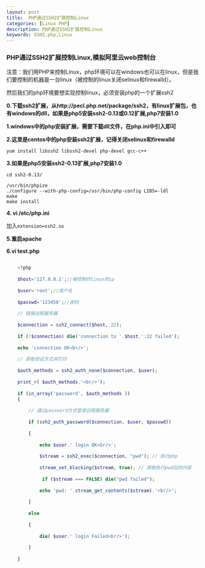 ```yaml
---
layout: post
title:  PHP通过SSH2扩展控制Linux  
categories: [Linux PHP]
description: PHP通过SSH2扩展控制Linux  
keywords: SSH2,php,Linux
---
```

### PHP通过SSH2扩展控制Linux,模拟阿里云web控制台 

注意：我们用PHP来控制Linux，php环境可以在windows也可以在linux，但是我们要控制的机器是一台linux（被控制的linux关闭selinux和firewalld）。

然后我们的php环境要想实现控制linux，必须安装php的一个扩展ssh2

 **0.下载ssh2扩展，从http://pecl.php.net/package/ssh2，有linux扩展包，也有windows的dll，如果是php5安装ssh2-0.13或0.12扩展,php7安装1.0**
 
 **1.windows中的php安装扩展，需要下载dll文件，在php.ini中引入即可**
 
 **2.这里是centos中的php安装ssh2扩展，记得关闭selinux和firewalld**

`yum install libssh2 libssh2-devel php-devel gcc-c++`

**3.如果是php5安装ssh2-0.13扩展,php7安装1.0**

`cd ssh2-0.13/`

```
/usr/bin/phpize 
./configure --with-php-config=/usr/bin/php-config LIBS=-ldl
make
make install

```
**4. vi /etc/php.ini**

加入`extension=ssh2.so`

**5.重启apache**

**6.vi test.php**

```php

    <?php  
      
    $host='127.0.0.1';//被控制的linux的ip  
      
    $user='root';//用户名  
      
    $passwd='123456';//密码  
      
    // 链接远程服务器  
      
    $connection = ssh2_connect($host, 22);  
      
    if (!$connection) die('connection to '.$host.':22 failed');  
      
    echo 'connection OK<br/>';  
      
    // 获取验证方式并打印  
      
    $auth_methods = ssh2_auth_none($connection, $user);  
      
    print_r( $auth_methods.'<br/>');  
      
    if (in_array('password', $auth_methods ))  
    {  
      
        // 通过password方式登录远程服务器  
      
        if (ssh2_auth_password($connection, $user, $passwd))  
      
        {  
      
            echo $user.' login OK<br/>';  
      
            $stream = ssh2_exec($connection, "pwd"); // 执行php  
      
            stream_set_blocking($stream, true); // 获取执行pwd后的内容  
      
             if ($stream === FALSE) die("pwd failed");  
      
            echo 'pwd: '.stream_get_contents($stream).'<br/>';  
      
        }  
      
        else  
      
        {  
      
            die( $user.' login Failed<br/>');  
      
        }  
      
    }  

```